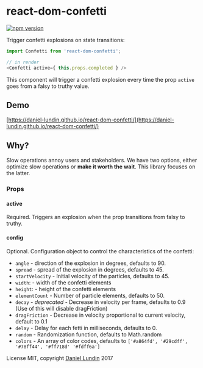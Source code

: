 # react-dom-confetti

[![npm version](https://badge.fury.io/js/react-dom-confetti.svg)](https://www.npmjs.com/package/react-dom-confetti)

Trigger confetti explosions on state transitions:

```js
import Confetti from 'react-dom-confetti';

// in render
<Confetti active={ this.props.completed } />
```

This component will trigger a confetti explosion every time the prop `active` goes from a falsy to truthy value.

## Demo
[https://daniel-lundin.github.io/react-dom-confetti/](https://daniel-lundin.github.io/react-dom-confetti/)

## Why?
Slow operations annoy users and stakeholders. We have two options, either optimize slow operations or **make it worth the wait**. This library focuses on the latter.

### Props

#### active

Required. Triggers an explosion when the prop transitions from falsy to truthy.

#### config

Optional. Configuration object to control the characteristics of the confetti:

- `angle` - direction of the explosion in degrees, defaults to 90.
- `spread` - spread of the explosion in degrees, defaults to 45.
- `startVelocity` - Initial velocity of the particles, defaults to 45.
- `width`: - width of the confetti elements
- `height`: - height of the confetti elements
- `elementCount` - Number of particle elements, defaults to 50.
- `decay` - *deprecated* - Decrease in velocity per frame, defaults to 0.9 (Use of this will disable dragFriction)
- `dragFriction` - Decrease in velocity proportional to current velocity, default to 0.1
- `delay` - Delay for each fetti in milliseconds, defaults to 0.
- `random` - Randomization function, defaults to Math.random
- `colors` - An array of color codes, defaults to `['#a864fd', '#29cdff', '#78ff44', '#ff718d' '#fdff6a']`

License MIT, copyright [Daniel Lundin](https://www.twitter.com/daniel-lundin) 2017
